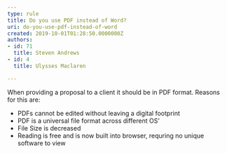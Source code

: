 ```yaml
---
type: rule
title: Do you use PDF instead of Word?
uri: do-you-use-pdf-instead-of-word
created: 2019-10-01T01:28:50.0000000Z
authors:
- id: 71
  title: Steven Andrews
- id: 4
  title: Ulysses Maclaren

---
```




<span class='intro'> <p>​​​When providing a proposal to a client it should be in PDF format. Reasons for this are&#58;​<br></p> </span>

<ul><li>PDFs cannot be edited without leaving a digital footprint<br></li><li>PDF is a universal file format across different OS'<br></li><li>File Size is decreased</li><li>Reading is free and is now built into browser, requring no unique software to view<br></li></ul><p></p>


